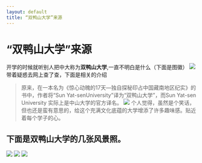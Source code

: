```yaml
---
layout: default
title: “双鸭山大学”来源
---
```


# “双鸭山大学”来源

开学的时候就听别人把中大称为**双鸭山大学**,一直不明白是什么（下面是图徽）
![](http://p2.so.qhimgs1.com/bdr/_240_/t01f8a8d807f2e45dc2.png)
带着疑惑去网上查了查，下面是相关的介绍
>原来，在一本名为《惊心动魄的17天—独自探秘印占中国藏南地区纪实》的书中，作者将“Sun Yat-senUniversity”译为“双鸭山大学”，而Sun Yat-sen University 实际上是中山大学的官方译名。
![](http://p0.so.qhimgs1.com/bdr/_240_/t01c8d32eff24e03e1c.jpg)
个人觉得，虽然是个笑话，但也还是蛮有意思的，给这个充满文化底蕴的大学增添了许多趣味感。贴近着每个学子的心。
## **下面是双鸭山大学的几张风景照。**
![](http://p4.so.qhmsg.com/bdr/_240_/t01bb565d7f51b786f9.jpg)
![](http://p0.so.qhimgs1.com/bdr/_240_/t011bdb16e22c059bea.jpg)
![](http://p1.so.qhmsg.com/bdr/_240_/t01cce411b200f18e16.jpg)


